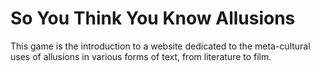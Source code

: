 # So You Think You Know Allusions
This game is the introduction to a website dedicated to the meta-cultural uses of allusions in various forms of text, from literature to film. 
